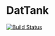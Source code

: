 DatTank
========

[![Build Status](https://travis-ci.org/ohmed/DatTank.svg?branch=dev)](https://travis-ci.org/ohmed/DatTank)
